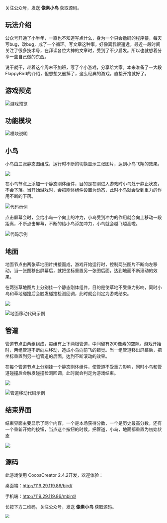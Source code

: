关注公众号，发送 **像素小鸟** 获取源码。

## 玩法介绍

公众号开通了小半年，一直也不知道写点什么，身为一个只会撸码的程序猿，每天写bug，改bug，成了一个循环。写文章这种事，好像离我很遥远。最近一段时间关注了很多技术号，在拜读各位大神的文章时，受到了不少启发。所以也就想着分享一些自己做的东西。

说干就干，趁着这个周末不加班，写了个小游戏，分享给大家。本来准备了一大段FlappyBird的介绍，但想想又删掉了，这么经典的游戏，直接开撸就好了。



## 游戏预览

![游戏预览](https://wuwei-1257813325.cos.ap-chengdu.myqcloud.com/wwww/01_bird_01.gif)





## 功能模块

![模块说明](https://wuwei-1257813325.cos.ap-chengdu.myqcloud.com/wwww/02_bird_02.png)



## 小鸟

小鸟由三张静态图组成，运行时不断的切换显示三张图片，达到小鸟飞翔的效果。

<img src="https://wuwei-1257813325.cos.ap-chengdu.myqcloud.com/wwww/01_bird_06.png"  />

在小鸟节点上添加一个静态刚体组件，目的是在刚进入游戏时小鸟处于静止状态，不会下落。当开始游戏时，会把刚体组件设置为动态，此时小鸟就会受到重力的作用不断的下落。

![代码示例](https://wuwei-1257813325.cos.ap-chengdu.myqcloud.com/wwww/01_bird_03.png)

点击屏幕会时，会给小鸟一个向上的冲力，小鸟受到冲力的作用就会向上移动一段距离，不断点击屏幕，不断的给小鸟添加冲力，小鸟就会越飞越高啦。

![代码示例](https://wuwei-1257813325.cos.ap-chengdu.myqcloud.com/wwww/01_bird_07.png)



## 地面

地面节点由两张草地图片拼接而成，游戏开始运行时，控制两张图片不断向左移动，当一张图移出屏幕后，就把坐标重置另一张图后面，达到地面不断滚动的效果。

在两张草地图片上分别挂一个静态刚体组件，目的是使草地不受重力影响，同时小鸟和草地碰撞后会触发碰撞检测回调，此时就会判定为游戏结束。

<img src="https://wuwei-1257813325.cos.ap-chengdu.myqcloud.com/wwww/01_bird_04.png"  />

![地面移动代码示例](https://wuwei-1257813325.cos.ap-chengdu.myqcloud.com/wwww/01_bird_08.png)



## 管道

管道节点由两组组成，每组有上下两根管道，中间留有200像素的空隙。游戏开始时，两组管道不断向左移动，造成小鸟向前飞的错觉。当一组管道移出屏幕后，把坐标重置到另一组管道的后面，达到不断滚动的效果。

在每个管道节点上分别挂一个静态刚体组件，使管道不受重力影响，同时小鸟和管道碰撞后会触发碰撞检测回调，此时就会判定为游戏结束。

<img src="https://wuwei-1257813325.cos.ap-chengdu.myqcloud.com/wwww/01_bird_05.png"  />

![管道移动代码示例](https://wuwei-1257813325.cos.ap-chengdu.myqcloud.com/wwww/01_bird_09.png)



## 结束界面

结束界面主要显示了两个内容，一个是本场获得分数，一个是历史最高分数，还有一个重新开始的按钮，当点这个按钮的时候，把管道，小鸟，地面都重置为初始状态

![](https://wuwei-1257813325.cos.ap-chengdu.myqcloud.com/wwww/01_bird_10.png)



## 源码

此游戏使用 CocosCreator 2.4.2开发，欢迎体验：

桌面端：http://119.29.119.86/bird/

手机端：http://119.29.119.86/mbird/

长按下方二维码，关注公众号，发送 **像素小鸟** 获取源码。



<img src="https://wuwei-1257813325.cos.ap-chengdu.myqcloud.com/wwww/common_ggh.png" style="zoom:80%;" />

